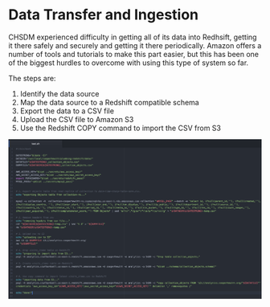 # Data Transfer and Ingestion

CHSDM experienced difficulty in getting all of its data into Redhsift, getting it there safely and securely and getting it there periodically. Amazon offers a number of tools and tutorials to make this part easier, but this has been one of the biggest hurdles to overcome with using this type of system so far.

The steps are:
	
1. Identify the data source
2. Map the data source to a Redshift compatible schema
3. Export the data to a CSV file
4. Upload the CSV file to Amazon S3
5. Use the Redshift COPY command to import the CSV from S3

![](image01.png)



